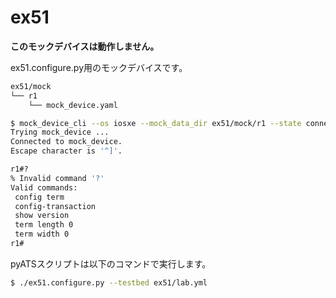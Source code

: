 # ex51

**このモックデバイスは動作しません。**

ex51.configure.py用のモックデバイスです。

```bash
ex51/mock
└── r1
    └── mock_device.yaml
```

```bash
$ mock_device_cli --os iosxe --mock_data_dir ex51/mock/r1 --state connect
Trying mock_device ...
Connected to mock_device.
Escape character is '^]'.

r1#?
% Invalid command '?'
Valid commands:
 config term
 config-transaction
 show version
 term length 0
 term width 0
r1#
```

pyATSスクリプトは以下のコマンドで実行します。

```bash
$ ./ex51.configure.py --testbed ex51/lab.yml
```
